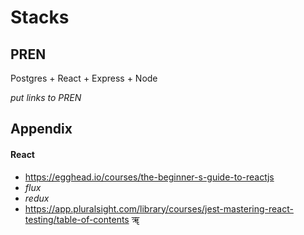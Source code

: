 # Stacks

## PREN

Postgres + React + Express + Node

*put links to PREN*

## Appendix

#### React
* https://egghead.io/courses/the-beginner-s-guide-to-reactjs
* *flux*
* *redux*
* https://app.pluralsight.com/library/courses/jest-mastering-react-testing/table-of-contents &#2400;

